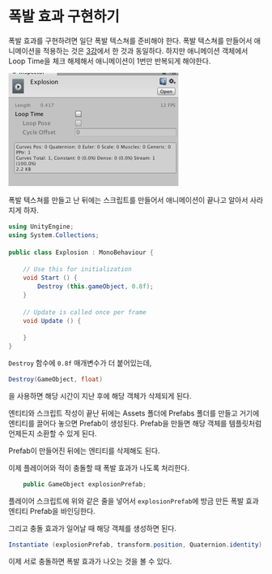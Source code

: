# 폭발 효과 구현하기
폭발 효과를 구현하려면 일단 폭발 텍스쳐를 준비해야 한다.
폭발 텍스쳐를 만들어서 애니메이션을 적용하는 것은 [3강](./3-enemy-animation.md)에서 한
것과 동일하다. 하지만 애니메이션 객체에서 Loop Time을 체크 해제해서 애니메이션이 1번만
반복되게 해야한다.

![음](./res/anim-object.png)

폭발 텍스쳐를 만들고 난 뒤에는 스크립트를 만들어서 애니메이션이 끝나고 알아서 사라지게 하자.

```cs
using UnityEngine;
using System.Collections;

public class Explosion : MonoBehaviour {

	// Use this for initialization
	void Start () {
		Destroy (this.gameObject, 0.8f);
	}

	// Update is called once per frame
	void Update () {

	}
}
```

`Destroy` 함수에 `0.8f` 매개변수가 더 붙어있는데,

```cs
Destroy(GameObject, float)
```

을 사용하면 해당 시간이 지난 후에 해당 객체가 삭제되게 된다.

엔티티와 스크립트 작성이 끝난 뒤에는 Assets 폴더에 Prefabs 폴더를 만들고 거기에
엔티티를 끌어다 놓으면 Prefab이 생성된다. Prefab을 만들면 해당 객체를 템플릿처럼
언제든지 소환할 수 있게 된다.

Prefab이 만들어진 뒤에는 엔티티를 삭제해도 된다.

이제 플레이어와 적이 충돌할 때 폭발 효과가 나도록 처리한다.

```cs
	public GameObject explosionPrefab;
```

플레이어 스크립트에 위와 같은 줄을 넣어서 `explosionPrefab`에 방금 만든 폭발 효과 엔티티
Prefab을 바인딩한다.

그리고 충돌 효과가 일어날 때 해당 객체를 생성하면 된다.

```cs
Instantiate (explosionPrefab, transform.position, Quaternion.identity);
```

이제 서로 충돌하면 폭발 효과가 나오는 것을 볼 수 있다.
